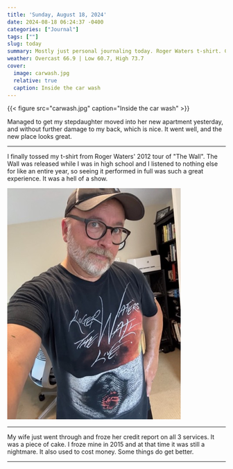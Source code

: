 ```yaml
---
title: 'Sunday, August 18, 2024'
date: 2024-08-18 06:24:37 -0400
categories: ["Journal"]
tags: [""]
slug: today
summary: Mostly just personal journaling today. Roger Waters t-shirt. Credit reporting. Ella's move
weather: Overcast 66.9 | Low 60.7, High 73.7
cover: 
  image: carwash.jpg
  relative: true
  caption: Inside the car wash
---
```


{{< figure src="carwash.jpg" caption="Inside the car wash" >}}

Managed to get my stepdaughter moved into her new apartment yesterday, and without further damage to my back, which is nice. It went well, and the new place looks great.

---

I finally tossed my t-shirt from Roger Waters' 2012 tour of "The Wall". The Wall was released while I was in high school and I listened to nothing else for like an entire year, so seeing it performed in full was such a great experience. It was a hell of a show.

![](20240818-roger-waters-tshirt.jpg)

---

My wife just went through and froze her credit report on all 3 services. It was a piece of cake. I froze mine in 2015 and at that time it was still a nightmare. It also used to cost money. Some things do get better.

---


